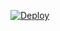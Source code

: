 
[![Deploy](https://www.herokucdn.com/deploy/button.svg)](https://heroku.com/deploy?template=https://github.com/ABHISHEKVAO78/ASENA-X-FOX-SIR) 

